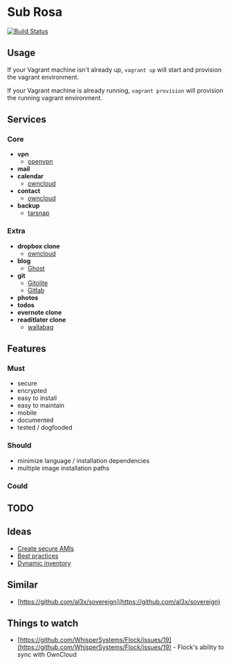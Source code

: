 # Sub Rosa

[![Build Status](https://travis-ci.org/getsubrosa/subrosa.svg)](https://travis-ci.org/getsubrosa/subrosa)

## Usage

If your Vagrant machine isn't already up, `vagrant up` will start and provision
the vagrant environment.

If your Vagrant machine is already running, `vagrant provision` will provision
the running vagrant environment.

## Services

### Core

  * **vpn**
    - [openvpn](https://openvpn.net)
  * **mail**
  * **calendar**
    - [owncloud](https://owncloud.org)
  * **contact**
    - [owncloud](https://owncloud.org)
  * **backup**
    - [tarsnap](https://tarsnap.com)

### Extra

  * **dropbox clone**
    - [owncloud](https://owncloud.org)
  * **blog**
    - [Ghost](https://tryghost.org)
  * **git**
    - [Gitolite](http://gitolite.com/gitolite/index.html)
    - [Gitlab](https://about.gitlab.com/)
  * **photos**
  * **todos**
  * **evernote clone**
  * **readitlater clone**
    - [wallabag](https://www.wallabag.org/)

## Features

### Must

  * secure
  * encrypted
  * easy to install
  * easy to maintain
  * mobile
  * documented
  * tested / dogfooded

### Should

  * minimize language / installation dependencies
  * multiple image installation paths

### Could

## TODO

## Ideas

  * [Create secure AMIs](https://github.com/kickstarter/build-ubuntu-ami)
  * [Best practices](http://docs.ansible.com/playbooks_best_practices.html)
  * [Dynamic inventory](http://docs.ansible.com/intro_dynamic_inventory.html)

## Similar

  * [https://github.com/al3x/sovereign](https://github.com/al3x/sovereign)

## Things to watch

  * [https://github.com/WhisperSystems/Flock/issues/19](https://github.com/WhisperSystems/Flock/issues/19) - Flock's ability to sync with OwnCloud
